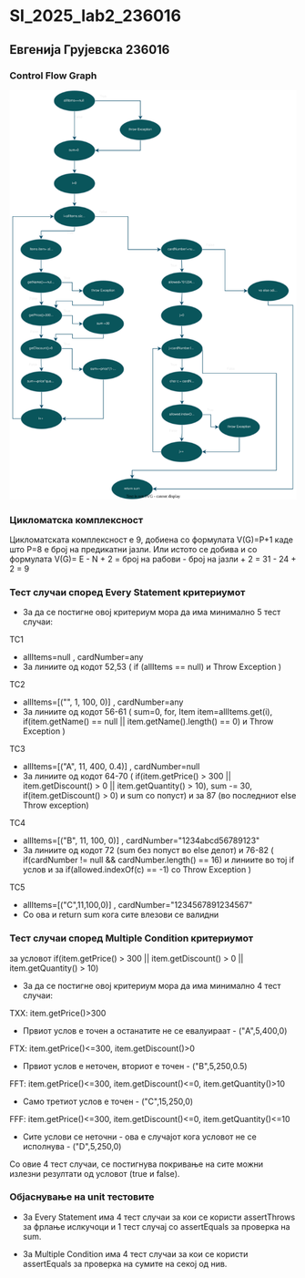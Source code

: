 # SI_2025_lab2_236016

## Евгенија Грујевска 236016


### Control Flow Graph

![CFG](cfg/cfg1.svg)

### Цикломатска комплексност
Цикломатската комплексност е 9, добиена со формулата V(G)=P+1 каде што P=8 е број на предикатни јазли.
Или истото се добива и со формулата V(G)= E - N + 2 = број на рабови - број на јазли + 2 = 31 - 24 + 2 = 9

### Тест случаи според Every Statement критериумот

- За да се постигне овој критериум мора да има минимално 5 тест случаи:

TC1
- allItems=null , cardNumber=any
- За линиите од кодот 52,53  ( if (allItems == null) и Throw Exception )

TC2
- allItems=[("", 1, 100, 0)] , cardNumber=any
- За линиите од кодот 56-61  ( sum=0, for, Item item=allItems.get(i), if(item.getName() == null || item.getName().length() == 0) и Throw Exception )

TC3
- allItems=[("A", 11, 400, 0.4)] , cardNumber=null
- За линиите од кодот 64-70 ( if(item.getPrice() > 300 || item.getDiscount() > 0 || item.getQuantity() > 10), sum -= 30, if(item.getDiscount() > 0) и sum со попуст) и за 87 (во последниот else Throw exception)


TC4
- allItems=[("B", 11, 100, 0)] , cardNumber="1234abcd56789123"
- За линиите од кодот 72 (sum без попуст во else делот) и 76-82 ( if(cardNumber != null && cardNumber.length() == 16) и линиите во тој if услов и за if(allowed.indexOf(c) == -1) со Throw Exception )

TC5
- allItems=[("C",11,100,0)] , cardNumber="1234567891234567"
- Со ова и return sum кога сите влезови се валидни



### Тест случаи според Multiple Condition критериумот
за условот if(item.getPrice() > 300 || item.getDiscount() > 0 || item.getQuantity() > 10)

- За да се постигне овој критериум мора да има минимално 4 тест случаи:

TXX:	item.getPrice()>300 
- Првиот услов е точен а останатите не се евалуираат  -  ("A",5,400,0)

FTX:	item.getPrice()<=300, item.getDiscount()>0
- Првиот услов е неточен, вториот е точен	 -	("B",5,250,0.5)

FFT:	item.getPrice()<=300, item.getDiscount()<=0, item.getQuantity()>10
- Само третиот услов е точен - ("C",15,250,0)

FFF:	item.getPrice()<=300, item.getDiscount()<=0, item.getQuantity()<=10
- Сите услови се неточни - ова е случајот кога условот не се исполнува  -  ("D",5,250,0)


Со овие 4 тест случаи, се постигнува покривање на сите можни излезни резултати од условот (true и false).



### Објаснување на unit тестовите

- За Every Statement има 4 тест случаи за кои се користи assertThrows за фрлање ислкучоци и 1 тест случај со assertEquals за проверка на sum.

- За Multiple Condition има 4 тест случаи за кои се користи assertEquals за проверка на сумите на секој од нив.
